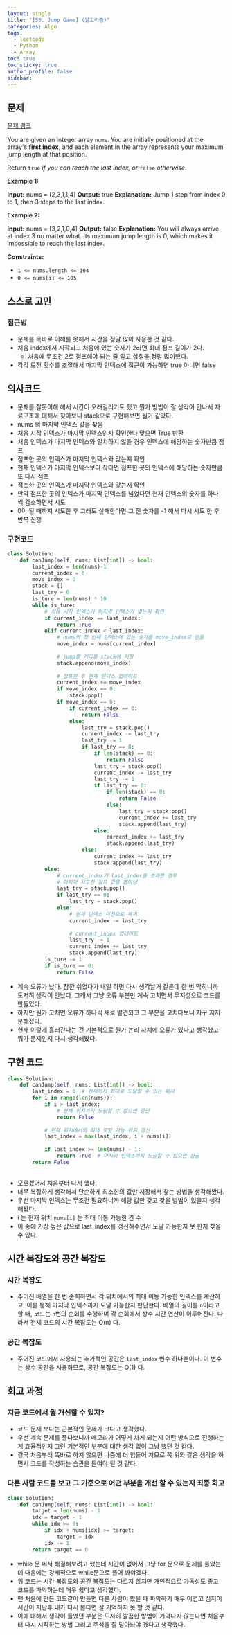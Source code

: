 ```yaml
---
layout: single
title: "[55. Jump Game] (알고리즘)"
categories: Algo
tags:
  - leetcode
  - Python
  - Array
toc: true
toc_sticky: true
author_profile: false
sidebar:
---
```


## 문제

[문제 링크](https://leetcode.com/problems/jump-game/?envType=study-plan-v2&envId=top-interview-150)

You are given an integer array `nums`. You are initially positioned at the array's **first index**, and each element in the array represents your maximum jump length at that position.

Return `true` _if you can reach the last index, or_ `false` _otherwise_.

**Example 1:**

**Input:** nums = [2,3,1,1,4]
**Output:** true
**Explanation:** Jump 1 step from index 0 to 1, then 3 steps to the last index.

**Example 2:**

**Input:** nums = [3,2,1,0,4]
**Output:** false
**Explanation:** You will always arrive at index 3 no matter what. Its maximum jump length is 0, which makes it impossible to reach the last index.

**Constraints:**

- `1 <= nums.length <= 104`
- `0 <= nums[i] <= 105`
## 스스로 고민

### 접근법

- 문제를 똑바로 이해를 못해서 시간을 정말 많이 사용한 것 같다.
- 처음 index에서 시작되고 처음에 있는 숫자가 2라면 최대 점프 길이가 2다.
	- 처음에 무조건 2로 점프해야 되는 줄 알고 삽질을 정말 많이했다.
- 각각 도전 횟수를 조절해서 마지막 인덱스에 접근이 가능하면 true 아니면 false

## 의사코드

- 문제를 잘못이해 해서 시간이 오래걸리기도 했고 뭔가 방법이 잘 생각이 안나서 자료구조에 대해서 찾아보니 stack으로 구현해보면 될거 같았다.
- nums 의 마지막 인덱스 값을 찾음
- 처음 시작 인덱스가 마지막 인덱스인지 확인한다 맞으면 True 반환
- 처음 인덱스가 마지막 인덱스와 일치하지 않을 경우 인덱스에 해당하는 숫자만큼 점프
- 점프한 곳의 인덱스가 마지막 인덱스와 맞는지 확인
- 현재 인덱스가 마지막 인덱스보다 작다면 점프한 곳의 인덱스에 해당하는 숫자만큼 또 다시 점프
- 점프한 곳의 인덱스가 마지막 인덱스와 맞는지 확인
- 만약 점프한 곳의 인덱스가 마지막 인덱스를 넘었다면 현재 인덱스의 숫자를 하나 씩 감소하면서 시도
- 0이 될 때까지 시도한 후 그래도 실패한다면 그 전 숫자를 -1 해서 다시 시도 한 후 반복 진행

### 구현코드

```python
class Solution:
    def canJump(self, nums: List[int]) -> bool:
        last_index = len(nums)-1
        current_index = 0
        move_index = 0
        stack = []
        last_try = 0
        is_ture = len(nums) * 10
        while is_ture:
            # 처음 시작 인덱스가 마지막 인덱스가 맞는지 확인
            if current_index == last_index:
                return True
            elif current_index < last_index:
                # nums의 첫 번째 인덱스에 있는 숫자를 move_index로 만듦
                move_index = nums[current_index]
                
                # jump할 거리를 stack에 저장
                stack.append(move_index)
                
                # 점프한 후 현재 인덱스 업데이트
                current_index += move_index
                if move_index == 0:
                    stack.pop()
                if move_index == 0:
                    if current_index == 0:
                        return False
                    else:
                        last_try = stack.pop()
                        current_index -= last_try
                        last_try -= 1
                        if last_try == 0:
                            if len(stack) == 0:
                                return False
                            last_try = stack.pop()
                            current_index -= last_try
                            last_try -= 1
                            if last_try == 0:
                                if len(stack) == 0:
                                    return False
                                else:
                                    last_try = stack.pop()
                                    current_index += last_try
                                    stack.append(last_try)
                            else:
                                current_index += last_try
                                stack.append(last_try)
                        else:
                            current_index += last_try
                            stack.append(last_try)
            else:
                # current_index가 last_index를 초과한 경우
                # 마지막 시도한 점프 값을 뽑아냄
                last_try = stack.pop()
                if last_try == 0:
                    last_try = stack.pop()
                else:
                    # 현재 인덱스 이전으로 복귀
                    current_index -= last_try
                    
                    # current_index 업데이트
                    last_try -= 1
                    current_index += last_try
                    stack.append(last_try)
            is_ture -= 1
            if is_ture == 0:
                return False
```

- 계속 오류가 났다. 잠깐 쉬었다가 내일 하면 다시 생각날거 같은데 한 번 막히니까 도저히 생각이 안났다. 그래서 그냥 오류 부분만 계속 고치면서 무지성으로 코드를 만들었다.
- 하지만 뭔가 고치면 오류가 하나씩 새로 발견되고 그 부분을 고치다보니 자꾸 지저분해졌다.
- 현재 이렇게 흘러간다는 건 기본적으로 뭔가 논리 자체에 오류가 있다고 생각했고 뭐가 문제인지 다시 생각해봤다.

## 구현 코드

```python
class Solution:
    def canJump(self, nums: List[int]) -> bool:
        last_index = 0  # 현재까지 최대로 도달할 수 있는 위치
        for i in range(len(nums)):
            if i > last_index:
                # 현재 위치까지 도달할 수 없으면 중단
                return False  
                
            # 현재 위치에서의 최대 도달 가능 위치 갱신
            last_index = max(last_index, i + nums[i])  
	            
            if last_index >= len(nums) - 1:
                return True  # 마지막 인덱스까지 도달할 수 있으면 성공
        return False
                
```

- 모르겠어서 처음부터 다시 했다.
- 너무 복잡하게 생각해서 단순하게 최소한의 값만 저장해서 찾는 방법을 생각해봤다.
- 우선 마지막 인덱스는 무조건 필요하니까 해당 값만 갖고 찾을 방법이 있을지 생각해봤다.
- i 는 현재 위치 `nums[i]` 는 최대 이동 가능한 칸 수
- 이 중에 가장 높은 값으로 last_index를 갱신해주면서 도달 가능한지 못 한지 찾을 수 있다.

## 시간 복잡도와 공간 복잡도

### 시간 복잡도

- 주어진 배열을 한 번 순회하면서 각 위치에서의 최대 이동 가능한 인덱스를 계산하고, 이를 통해 마지막 인덱스까지 도달 가능한지 판단한다. 배열의 길이를 `n`이라고 할 때, 코드는 `n`번의 순회를 수행하며 각 순회에서 상수 시간 연산이 이루어진다. 따라서 전체 코드의 시간 복잡도는 O(n) 다.

### 공간 복잡도

- 주어진 코드에서 사용되는 추가적인 공간은 `last_index` 변수 하나뿐이다. 이 변수는 상수 공간을 사용하므로, 공간 복잡도는 O(1) 다.


## 회고 과정

### 지금 코드에서 뭘 개선할 수 있지?

- 코드 문제 보다는 근본적인 문제가 크다고 생각했다.
- 우선 계속 문제를 풀다보니까 메모리가 어떻게 차게 되는지 어떤 방식으로 진행하는게 효율적인지 그런 기본적인 부분에 대한 생각 없이 그냥 했던 것 같다.
- 결국 처음부터 똑바로 하지 않으면 나중에 더 힘들어 지므로 꼭 위와 같은 생각을 하면서 코드를 작성하는 습관을 들여야 될 것 같다.

### 다른 사람 코드를 보고 그 기준으로 어떤 부분을 개선 할 수 있는지 최종 회고

```python
class Solution:
    def canJump(self, nums: List[int]) -> bool:
        target = len(nums) - 1
        idx = target - 1
        while idx >= 0:
            if idx + nums[idx] >= target:
                target = idx
            idx -= 1
        return target == 0
```

- while 문 써서 해결해보려고 했는데 시간이 없어서 그냥 for 문으로 문제를 풀었는데 다음에는 강제적으로 while문으로 풀어 봐야겠다.
- 위 코드는 시간 복잡도와 공간 복잡도는 다르지 않지만 개인적으로 가독성도 좋고 코드를 파악하는데 매우 쉽다고 생각헀다.
- 맨 처음에 만든 코드같이 만들면 다른 사람이 봤을 때 파악하기 매우 어렵고 심지어 시간이 지난후 내가 다시 본다면 잘 기억하지 못 할 것 같다.
- 이에 대해서 생각이 들었던 부분은 도저히 깔끔한 방법이 기억나지 않는다면 처음부터 다시 시작하는 방법 그리고 주석을 잘 달아놔야 겠다고 생각했다.
